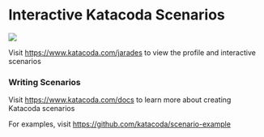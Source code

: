 # Interactive Katacoda Scenarios

[![](http://shields.katacoda.com/katacoda/jarades/count.svg)](https://www.katacoda.com/jarades "Get your profile on Katacoda.com")

Visit https://www.katacoda.com/jarades to view the profile and interactive scenarios

### Writing Scenarios
Visit https://www.katacoda.com/docs to learn more about creating Katacoda scenarios

For examples, visit https://github.com/katacoda/scenario-example

